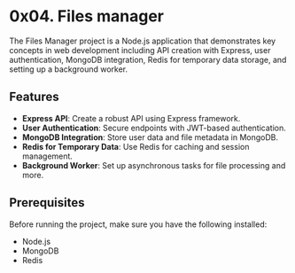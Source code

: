 # 0x04. Files manager

The Files Manager project is a Node.js application that demonstrates key concepts in web development including API creation with Express, user authentication, MongoDB integration, Redis for temporary data storage, and setting up a background worker.

## Features

- **Express API**: Create a robust API using Express framework.
- **User Authentication**: Secure endpoints with JWT-based authentication.
- **MongoDB Integration**: Store user data and file metadata in MongoDB.
- **Redis for Temporary Data**: Use Redis for caching and session management.
- **Background Worker**: Set up asynchronous tasks for file processing and more.

## Prerequisites

Before running the project, make sure you have the following installed:

- Node.js
- MongoDB
- Redis